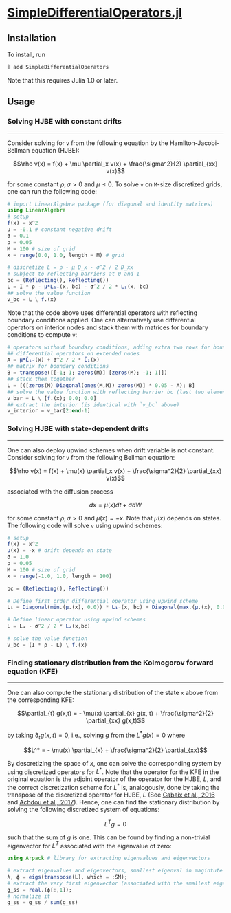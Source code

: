 ﻿[SimpleDifferentialOperators.jl](https://github.com/QuantEcon/SimpleDifferentialOperators.jl/)
=============

## Installation

To install, run
```julia
] add SimpleDifferentialOperators
```

Note that this requires Julia 1.0 or later.

## Usage

### Solving HJBE with constant drifts
-------------
Consider solving for `v` from the following equation by the Hamilton-Jacobi-Bellman equation (HJBE):
```math
\rho v(x) = f(x) + \mu \partial_x v(x) + \frac{\sigma^2}{2} \partial_{xx} v(x)
```

for some constant $\rho, \sigma > 0$ and $\mu \leq 0$. To solve `v` on `M`-size discretized grids, one can run the following code:
```julia
# import LinearAlgebra package (for diagonal and identity matrices)
using LinearAlgebra 
# setup 
f(x) = x^2 
μ = -0.1 # constant negative drift
σ = 0.1
ρ = 0.05
M = 100 # size of grid
x = range(0.0, 1.0, length = M) # grid

# discretize L = ρ - μ D_x - σ^2 / 2 D_xx
# subject to reflecting barriers at 0 and 1
bc = (Reflecting(), Reflecting())
L = I * ρ - μ*L₁₋(x, bc) - σ^2 / 2 * L₂(x, bc)
## solve the value function
v_bc = L \ f.(x) 
```

Note that the code above uses differential operators with reflecting boundary conditions applied. 
One can alternatively use differential operators on interior nodes and stack them with matrices for boundary conditions to compute `v`:
```julia
# operators without boundary conditions, adding extra two rows for boundary conditions
## differential operators on extended nodes
A = μ*L̄₁₋(x) + σ^2 / 2 * L̄₂(x)
## matrix for boundary conditions
B = transpose([[-1; 1; zeros(M)] [zeros(M); -1; 1]]) 
## stack them together
L = [([zeros(M) Diagonal(ones(M,M)) zeros(M)] * 0.05 - A); B] 
## solve the value function with reflecting barrier bc (last two elements)
v_bar = L \ [f.(x); 0.0; 0.0] 
## extract the interior (is identical with `v_bc` above)
v_interior = v_bar[2:end-1] 
```

### Solving HJBE with state-dependent drifts
-------------
One can also deploy upwind schemes when drift variable is not constant. Consider solving for `v` from the following Bellman equation:
```math
\rho v(x) = f(x) + \mu(x) \partial_x v(x) + \frac{\sigma^2}{2} \partial_{xx} v(x)
```

associated with the diffusion process
```math
dx = \mu(x) dt + \sigma dW
```

for some constant $\rho, \sigma > 0$ and $\mu(x) = -x$. Note that $\mu(x)$ depends on states. The following code will solve `v` using upwind schemes:
```julia
# setup 
f(x) = x^2 
μ(x) = -x # drift depends on state
σ = 1.0
ρ = 0.05
M = 100 # size of grid
x = range(-1.0, 1.0, length = 100)

bc = (Reflecting(), Reflecting())

# Define first order differential operator using upwind scheme
L₁ = Diagonal(min.(μ.(x), 0.0)) * L₁₋(x, bc) + Diagonal(max.(μ.(x), 0.0)) * L₁₊(x, bc)

# Define linear operator using upwind schemes
L = L₁ - σ^2 / 2 * L₂(x,bc)

# solve the value function
v_bc = (I * ρ - L) \ f.(x) 
```

### Finding stationary distribution from the Kolmogorov forward equation (KFE)
-------------
One can also compute the stationary distribution of the state `x` above from the corresponding KFE:
```math
\partial_{t} g(x,t) = - \mu(x) \partial_{x} g(x, t) + \frac{\sigma^2}{2} \partial_{xx} g(x,t)
```
by taking $\partial_{t} g(x,t) = 0$, i.e., solving $g$ from the $L^* g(x) = 0$ where
```math
L^* = - \mu(x) \partial_{x} + \frac{\sigma^2}{2} \partial_{xx}
```

By descretizing the space of $x$, one can solve the corresponding system by using discretized operators for ${L}^*$. Note that the operator for the KFE in the original equation is the adjoint operator of the operator for the HJBE, ${L}$, and the correct discretization scheme for $L^*$ is, analogously, done by taking the transpose of the discretized operator for HJBE, $L$ (See [Gabaix et al., 2016](https://doi.org/10.3982/ECTA13569) and [Achdou et al., 2017](https://ideas.repec.org/p/nbr/nberwo/23732.html)). Hence, one can find the stationary distribution by solving the following discretized system of equations:

```math
L^T g = 0
```

such that the sum of $g$ is one. This can be found by finding a non-trivial eigenvector for $L^T$  associated with the eigenvalue of zero:

```julia
using Arpack # library for extracting eigenvalues and eigenvectors

# extract eigenvalues and eigenvectors, smallest eigenval in magintute first
λ, ϕ = eigs(transpose(L), which = :SM); 
# extract the very first eigenvector (associated with the smallest eigenvalue)
g_ss = real.(ϕ[:,1]);
# normalize it
g_ss = g_ss / sum(g_ss)
```